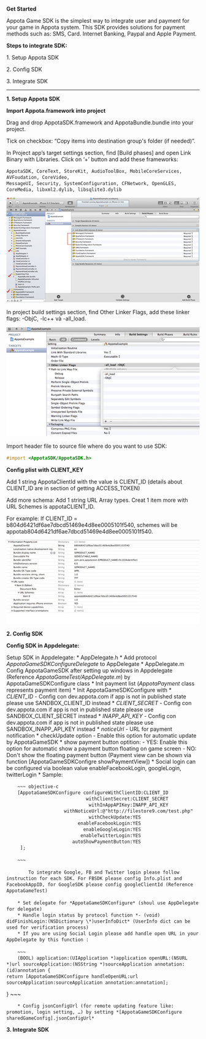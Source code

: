 **Get Started**

Appota Game SDK is the simplest way to integrate user and payment for
your game in Appota system. This SDK provides solutions for payment
methods such as: SMS, Card. Internet Banking, Paypal and Apple Payment.

**Steps to integrate SDK:**

​1. Setup Appota SDK

​2. Config SDK

​3. Integrate SDK

-------------------------------

**1. Setup Appota SDK**

**Import Appota.framework into project**

Drag and drop AppotaSDK.framework and AppotaBundle.bundle into your project.

Tick on checkbox: “Copy items into destination group's folder (if needed)”.

In Project app’s target settings section, find [Build phases] and open
Link Binary with Libraries. Click on ‘+’ button and add these frameworks:

```
AppotaSDK, CoreText, StoreKit, AudioToolBox, MobileCoreServices, AVFoudation, CoreVideo,
MessageUI, Security, SystemConfiguration, CFNetwork, OpenGLES, CoreMedia, libxml2.dylib, libsqlite3.dylib
```

![](docs/vn/step1.jpg)

In project build settings section, find Other Linker Flags, add these linker flags: -ObjC, -lc++ và -all_load.

![](docs/vn/step2.jpg)

Import header file to source file where do you want to use SDK:

``` objective-c
#import <AppotaSDK/AppotaSDK.h>
```

**Config plist with CLIENT_KEY**

Add 1 string AppotaClientId with the value is CLIENT_ID (details about CLIENT_ID are in section of getting ACCESS_TOKEN)

Add more schema: Add 1 string URL Array types. Creat 1 item more with URL Schemes is appotaCLIENT_ID.

For example: If CLIENT_ID = b804d6421df6ae7dbcd51469e4d8ee0005101f540,
schemes will be appotab804d6421df6ae7dbcd51469e4d8ee0005101f540.

![](docs/vn/step3.jpg)

**2. Config SDK**

**Config SDK in Appdelegate:**

Setup SDK in Appdelegate:
	* AppDelegate.h
	* Add protocol *AppotaGameSDKConfigureDelegate* to AppDelegate
	* AppDelegate.m			
	Config AppotaGameSDK after setting up windows in Appdelegate (Reference *AppotaGameTest/AppDelegate.m*) by AppotaGameSDKConfigure class
		* Init payment list (*AppotaPayment* class represents payment item)
		* Init AppotaGameSDKConfigure with 
			* *CLIENT_ID* - Config con dev.appota.com if app is not in published state please use SANDBOX_CLIENT_ID instead
			* *CLIENT_SECRET* - Config con dev.appota.com if app is not in published state please use SANDBOX_CLIENT_SECRET instead
			* *INAPP_API_KEY* - Config con dev.appota.com if app is not in published state please use SANDBOX_INAPP_API_KEY instead
			* *noticeUrl* - URL for payment notification
			* checkUpdate option - Enable this option for automatic update by AppotaGameSDK
			* show payment button optition:
				- YES: Enable this option for automatic show a payment button floating on game screen
				- NO: Don't show the floating payment button (Payment view can be shown via function [AppotaGameSDKConfigre showPaymentView])
			* Social login can be configured via boolean value enableFacebookLogin, googleLogin, twitterLogin
		* Sample:
		
		~~~ objective-c
	    [AppotaGameSDKConfigure configureWithClientID:CLIENT_ID
                                 withClientSecret:CLIENT_SECRET
                                  withInAppAPIKey:INAPP_API_KEY
                         withNoticeUrl:@"http://filestore9.com/test.php"
                                  withCheckUpdate:YES
                              enableFacebookLogin:YES
                                enableGoogleLogin:YES
                               enableTwitterLogin:YES
                            autoShowPaymentButton:YES
	     ];
		
		~~~
			
			To integrate Google, FB and Twitter login please follow instruction for each SDK. For FBSDK please config Info.plist and FacebookAppID, for GoogleSDK please config googleClientId (Reference AppotaGameTest)
			
		* Set delegate for *AppotaGameSDKConfigure* (shoul use AppDelegate for delegate)
		* Handle login status by protocol function *- (void) didFinishLogin:(NSDictionary \*)userInfoDict* (UserInfo dict can be used for verification process)
		* If you are using Social Login please add handle open URL in your AppDelegate by this function :
		
		~~~		
		(BOOL) application:(UIApplication *)application openURL:(NSURL *)url sourceApplication:(NSString *)sourceApplication annotation:(id)annotation {
    return [AppotaGameSDKConfigure handleOpenURL:url sourceApplication:sourceApplication annotation:annotation];
}
	~~~

		* Config jsonConfigUrl (for remote updating feature like: promotion, login setting, …) by setting *[AppotaGameSDKConfigure sharedGameConfig].jsonConfigUrl*
	

**3. Integrate SDK**
